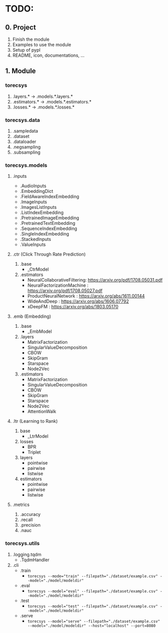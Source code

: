 # TODO:

## 0. Project
1. Finish the module
2. Examples to use the module
3. Setup of pypl
4. README, icon, documentations, ...

## 1. Module

### torecsys
1. .layers.* -> .models.\*.layers.\*
2. .estimators.* -> .models.\*.estimators.\*
3. .losses.* -> .models.\*.losses.\*

### torecsys.data
1. .sampledata
2. .dataset
3. .dataloader
4. .negsampling
5. .subsampling

### torecsys.models
1. .inputs
    * .AudioInputs
    * .EmbeddingDict
    * .FieldAwareIndexEmbedding
    * .ImageInputs
    * .ImagesListInputs
    * .ListIndexEmbedding
    * .PretrainedImageEmbedding
    * .PretrainedTextEmbedding
    * .SequenceIndexEmbedding
    * .SingleIndexEmbedding
    * .StackedInputs
    * .ValueInputs

2. .ctr (Click Through Rate Prediction)
    1. .base
        * _CtrModel
    3. .estimators
        * NeuralCollaborativeFiltering: https://arxiv.org/pdf/1708.05031.pdf
        * NeuralFactorizationMachine : https://arxiv.org/pdf/1708.05027.pdf
        * ProductNeuralNetwork : https://arxiv.org/abs/1611.00144
        * WideAndDeep : https://arxiv.org/abs/1606.07792
        * xDeepFM : https://arxiv.org/abs/1803.05170

3. .emb (Embedding)
    1. .base
        * _EmbModel
    2. .layers
        * MatrixFactorization
        * SingularValueDecomposition
        * CBOW
        * SkipGram
        * Starspace
        * Node2Vec
    3. .estimators
        * MatrixFactorization
        * SingularValueDecomposition
        * CBOW
        * SkipGram
        * Starspace
        * Node2Vec
        * AttentionWalk

4. .ltr (Learning to Rank)
    1. base
        * _LtrModel
    2. losses
        * BPR
        * Triplet
    3. layers
        * pointwise
        * pairwise
        * listwise
    4. estimators
        * pointwise
        * pairwise
        * listwise

5. .metrics
    1. .accuracy
    2. .recall
    3. .precision
    4. .nauc

### torecsys.utils
1. .logging.tqdm
    * .TqdmHandler
2. .cli
    * .train
        * ```torecsys --mode="train" --filepath="./dataset/example.csv" --model="./model/modeldir"```
    * .eval
        * ```torecsys --model="eval" --filepath="./dataset/example.csv" --model="./model/modeldir"```
    * .test
        * ```torecsys --model="test" --filepath="./dataset/example.csv" --model="./model/modeldir"```
    * .serve
        * ```torecsys --model="serve" --filepath="./dataset/example.csv" --model="./model/modeldir" --host="localhost" --port=8080```
    